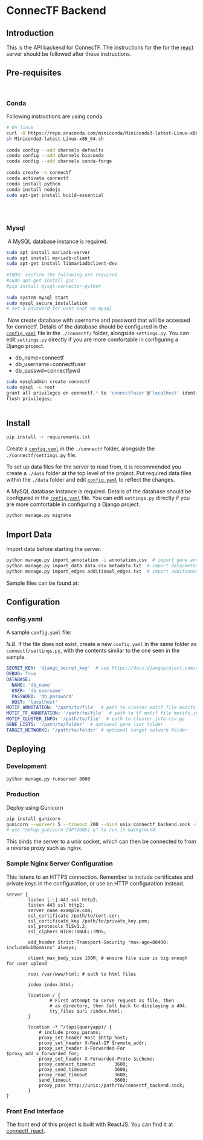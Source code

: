 # ConnecTF Backend

## Introduction

This is the API backend for ConnecTF. The instructions for the for the [react](#front-end-interface) server should be followed after these instructions.

## Pre-requisites
​
### Conda

Following instructions are using conda

```bash
# On linux
curl -O https://repo.anaconda.com/miniconda/Miniconda3-latest-Linux-x86_64.sh
sh Miniconda3-latest-Linux-x86_64.sh
​
conda config --add channels defaults
conda config --add channels bioconda
conda config --add channels conda-forge
​
conda create -n connectf
conda activate connectf
conda install python
conda install nodejs
sudo apt-get install build-essential
​
```
​
### Mysql
​
A MySQL database instance is required. 
​
​
```bash
sudo apt install mariadb-server
sudo apt install mariadb-client
sudo apt-get install libmariadbclient-dev
​
#TODO: confirm the following are required
#sudo apt-get install gcc
#pip install mysql-connector-python
​
sudo system mysql start
sudo mysql_secure_installation
# set a password for user root on mysql
```
​
Now create database with username and password that will be accessed for connectf.
Details of the database should be configured in the [`config.yaml`](#configyaml) file in the `./connectf/` folder, alongside `settings.py`. You can edit `settings.py` directly if you are more comfortable in configuring a Django project.
​
​
- db_name=connectf
- db_username=connectfuser
- db_passwd=connectfpwd
​
```bash
sudo mysqladmin create connectf
sudo mysql -u root
grant all privileges on connectf.* to 'connectfuser'@'localhost' identified by 'connectfpwd';
flush privileges;
​
```


## Install

```bash
pip install -r requirements.txt
```

Create a [`config.yaml`](#configyaml) in the `./connectf` folder, alongside the `./connectf/settings.py` file.

To set up data files for the server to read from, it is recommended you create a `./data` folder at the top level of the project. Put required data files within the `./data` folder and edit [`config.yaml`](#configyaml) to reflect the changes.

A MySQL database instance is required. Details of the database should be configured in the [`config.yaml`](#configyaml) file. You can edit `settings.py` directly if you are more comfortable in
configuring a Django project.

```bash
python manage.py migrate
```

## Import Data

Import data before starting the server.

```bash
python manage.py import_annotation -i annotation.csv  # import gene annotations
python manage.py import_data data.csv metadata.txt  # import data/metadata
python manage.py import_edges additional_edges.txt  # import additional edges
```

Sample files can be found at:

## Configuration

### config.yaml

A sample `config.yaml` file:

*N.B.* If the file does not exist, create a new `config.yaml` in the same folder as `connectf/settings.py`, with the contents similar to the one seen in the sample.

```yaml
SECRET_KEY: 'django_secret_key'  # see https://docs.djangoproject.com/en/2.2/ref/settings/#secret-key
DEBUG: True
DATABASE:
  NAME: 'db_name'
  USER: 'db_username'
  PASSWORD: 'db_password'
  HOST: 'localhost'
MOTIF_ANNOTATION: '/path/to/file'  # path to cluster motif file motifs.csv.gz
MOTIF_TF_ANNOTATION: '/path/to/file'  # path to tf motif file motifs_indv.csv.gz
MOTIF_CLUSTER_INFO: '/path/to/file'  # path to cluster_info.csv.gz
GENE_LISTS: '/path/to/folder'  # optional gene list folder
TARGET_NETWORKS: '/path/to/folder' # optional target network folder
```

## Deploying

### Development

```bash
python manage.py runserver 8000
```

### Production

Deploy using Gunicorn

```bash
pip install gunicorn
gunicorn --workers 5 --timeout 200 --bind unix:connectf_backend.sock -m 007 connectf.wsgi
# use "nohup gunicorn [OPTIONS] &" to run in background

```

This binds the server to a unix socket, which can then be connected to from a reverse proxy such as nginx.

### Sample Nginx Server Configuration

This listens to an HTTPS connection. Remember to include certificates and private keys in the configuration, or use an HTTP configuration instead.

```text
server {
        listen [::]:443 ssl http2;
        listen 443 ssl http2;
        server_name example.com;
        ssl_certificate /path/to/cert.cer;
        ssl_certificate_key /path/to/private_key.pem;
        ssl_protocols TLSv1.2;
        ssl_ciphers HIGH:!aNULL:!MD5;

        add_header Strict-Transport-Security "max-age=86400; includeSubDomains" always;

        client_max_body_size 100M; # ensure file size is big enough for user upload

        root /var/www/html; # path to html files

        index index.html;

        location / {
                # First attempt to serve request as file, then
                # as directory, then fall back to displaying a 404.
                try_files $uri /index.html;
        }

        location ~* ^/(api|queryapp)/ {
            # include proxy_params;
            proxy_set_header Host $http_host;
            proxy_set_header X-Real-IP $remote_addr;
            proxy_set_header X-Forwarded-For $proxy_add_x_forwarded_for;
            proxy_set_header X-Forwarded-Proto $scheme;
            proxy_connect_timeout       3600;
            proxy_send_timeout          3600;
            proxy_read_timeout          3600;
            send_timeout                3600;
            proxy_pass http://unix:/path/to/connectf_backend.sock;
        }
}

```

### Front End Interface

The front end of this project is built with ReactJS. You can find it at [connectf_react](https://github.com/coruzzilab/connectf_react).
